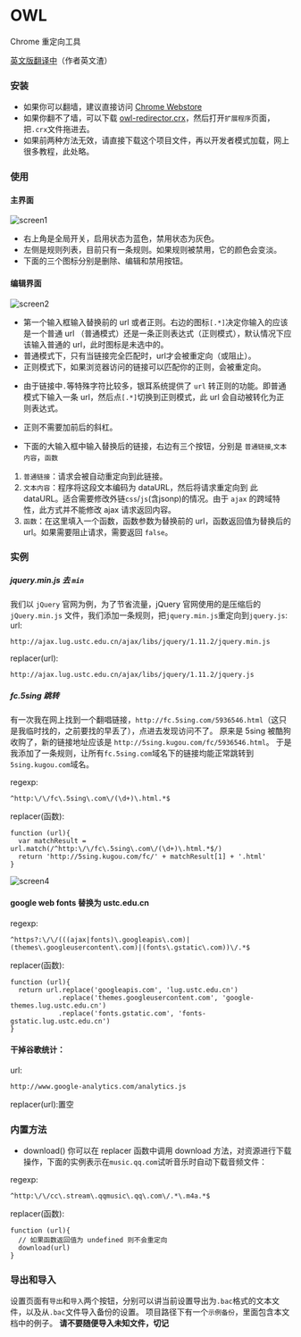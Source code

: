 OWL
===
Chrome 重定向工具

[英文版翻译中](https://github.com/meowtec/Owl-redirector/blob/master/README_en.md)（作者英文渣）
### 安装
 - 如果你可以翻墙，建议直接访问 [Chrome Webstore](https://chrome.google.com/webstore/detail/beknllkoddklgoflifhgkhkkibgkpdch)
 - 如果你翻不了墙，可以下载 [owl-redirector.crx](https://github.com/meowtec/Owl-redirector/blob/master/owl-redirector.crx?raw=true)，然后打开`扩展程序`页面，把`.crx`文件拖进去。
 - 如果前两种方法无效，请直接下载这个项目文件，再以开发者模式加载，网上很多教程，此处略。

### 使用
#### 主界面
![screen1](http://meowtec.github.io/assets/owl/screen1.png)

 - 右上角是全局开关，启用状态为蓝色，禁用状态为灰色。
 - 左侧是规则列表，目前只有一条规则。如果规则被禁用，它的颜色会变淡。
 - 下面的三个图标分别是删除、编辑和禁用按钮。

#### 编辑界面
![screen2](http://meowtec.github.io/assets/owl/screen2.png)

 - 第一个输入框输入替换前的 url 或者正则。右边的图标`[.*]`决定你输入的应该是一个普通 url （普通模式）还是一条正则表达式（正则模式），默认情况下应该输入普通的 url，此时图标是未选中的。
  - 普通模式下，只有当链接完全匹配时，url才会被重定向（或阻止）。
  - 正则模式下，如果浏览器访问的链接可以匹配你的正则，会被重定向。

>
  - 由于链接中`.`等特殊字符比较多，银耳系统提供了 `url` 转正则的功能。即普通模式下输入一条 url，然后点`[.*]`切换到正则模式，此 url 会自动被转化为正则表达式。
  - 正则不需要加前后的斜杠。

 - 下面的大输入框中输入替换后的链接，右边有三个按钮，分别是 `普通链接`,`文本内容`，`函数`
  1. `普通链接`：请求会被自动重定向到此链接。
  2. `文本内容`：程序将这段文本编码为 dataURL，然后将请求重定向到 此 dataURL。适合需要修改外链`css`/`js`(含jsonp)的情况。由于 `ajax` 的跨域特性，此方式并不能修改 ajax 请求返回内容。
  3. `函数`：在这里填入一个函数，函数参数为替换前的 url，函数返回值为替换后的 url。如果需要阻止请求，需要返回 `false`。

### 实例
##### jquery.min.js 去 `min`
我们以 `jQuery` 官网为例，为了节省流量，jQuery 官网使用的是压缩后的 `jQuery.min.js` 文件，我们添加一条规则，把`jquery.min.js`重定向到`jquery.js`:
url:
```
http://ajax.lug.ustc.edu.cn/ajax/libs/jquery/1.11.2/jquery.min.js
```
replacer(url):
```
http://ajax.lug.ustc.edu.cn/ajax/libs/jquery/1.11.2/jquery.js
```

##### fc.5sing 跳转
有一次我在网上找到一个翻唱链接，`http://fc.5sing.com/5936546.html`（这只是我临时找的，之前要找的早丢了），点进去发现访问不了。
原来是 5sing 被酷狗收购了，新的链接地址应该是 `http://5sing.kugou.com/fc/5936546.html`。
于是我添加了一条规则，让所有`fc.5sing.com`域名下的链接均能正常跳转到`5sing.kugou.com`域名。

regexp:
```
^http:\/\/fc\.5sing\.com\/(\d+)\.html.*$
```
replacer(函数):
```
function (url){
  var matchResult = url.match(/^http:\/\/fc\.5sing\.com\/(\d+)\.html.*$/)
  return 'http://5sing.kugou.com/fc/' + matchResult[1] + '.html'
}
```
![screen4](http://meowtec.github.io/assets/owl/screen4.png)


#### google web fonts 替换为 ustc.edu.cn

regexp:
```
^https?:\/\/(((ajax|fonts)\.googleapis\.com)|(themes\.googleusercontent\.com)|(fonts\.gstatic\.com))\/.*$
```
replacer(函数):
```
function (url){
  return url.replace('googleapis.com', 'lug.ustc.edu.cn')
            .replace('themes.googleusercontent.com', 'google-themes.lug.ustc.edu.cn')
            .replace('fonts.gstatic.com', 'fonts-gstatic.lug.ustc.edu.cn')
}
```



#### 干掉谷歌统计：

url:
```
http://www.google-analytics.com/analytics.js
```
replacer(url):置空


### 内置方法
 - download()
 你可以在 replacer 函数中调用 download 方法，对资源进行下载操作，下面的实例表示在`music.qq.com`试听音乐时自动下载音频文件：


regexp:
```
^http:\/\/cc\.stream\.qqmusic\.qq\.com\/.*\.m4a.*$
```
replacer(函数):
```
function (url){
  // 如果函数返回值为 undefined 则不会重定向
  download(url)
}
```

### 导出和导入
设置页面有`导出`和`导入`两个按钮，分别可以讲当前设置导出为`.bac`格式的文本文件，以及从`.bac`文件导入备份的设置。
项目路径下有一个`示例备份`，里面包含本文档中的例子。
**请不要随便导入未知文件，切记**

